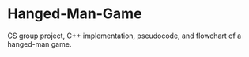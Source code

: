 # Hanged-Man-Game
CS group project, C++ implementation, pseudocode, and flowchart of a hanged-man game.

